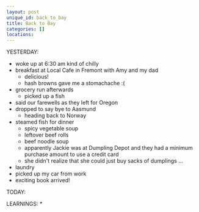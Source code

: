 ```yaml
---
layout: post
unique_id: back_to_bay
title: Back to Bay
categories: []
locations: 
---
```


YESTERDAY:
* woke up at 6:30 am kind of chilly
* breakfast at Local Cafe in Fremont with Amy and my dad
  * delicious!
  * hash browns gave me a stomachache :(
* grocery run afterwards
  * picked up a fish
* said our farewells as they left for Oregon
* dropped to say bye to Aasmund
  * heading back to Norway
* steamed fish for dinner
  * spicy vegetable soup
  * leftover beef rolls
  * beef noodle soup
  * apparently Jackie was at Dumpling Depot and they had a minimum purchase amount to use a credit card
  * she didn't realize that she could just buy sacks of dumplings ...
* laundry
* picked up my car from work
* exciting book arrived!

TODAY:

LEARNINGS:
* 
